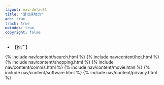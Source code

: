 ```yaml
---
layout: nav-default
title: "活动落地页"
ads: true
track: true
noindex: true
copyright: false
---
```


<div>
    <ul>
        <li>【推广】</li>
        <script async src="https://pagead2.googlesyndication.com/pagead/js/adsbygoogle.js?client=ca-pub-6252206902371079" crossorigin="anonymous"></script>
        <!-- 横向书签广告 -->
        <ins class="adsbygoogle"
            style="display:block"
            data-ad-client="ca-pub-6252206902371079"
            data-ad-slot="8853503997"
            data-ad-format="auto"
            data-full-width-responsive="true"></ins>
        <script>
            (adsbygoogle = window.adsbygoogle || []).push({});
        </script>
    </ul>
</div>

{% include nav/content/search.html %}
{% include nav/content/hot.html %}
{% include nav/content/shopping.html %}
{% include nav/content/comms.html %}
{% include nav/content/movie.html %}
{% include nav/content/software.html %}
{% include nav/content/privacy.html %}
